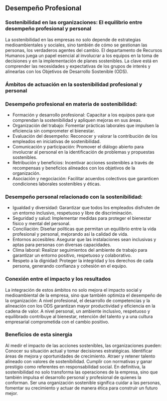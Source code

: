 ## Desempeño Profesional

### Sostenibilidad en las organizaciones: El equilibrio entre desempeño profesional y personal

La sostenibilidad en las empresas no solo depende de estrategias medioambientales y sociales, sino también de cómo se gestionan las personas, los verdaderos agentes del cambio. El departamento de Recursos Humanos juega un papel esencial al involucrar a los equipos en la toma de decisiones y en la implementación de planes sostenibles. La clave está en comprender las necesidades y expectativas de los grupos de interés y alinearlas con los Objetivos de Desarrollo Sostenible (ODS).

### Ámbitos de actuación en la sostenibilidad profesional y personal

### Desempeño profesional en materia de sostenibilidad:

- Formación y desarrollo profesional: Capacitar a los equipos para que comprendan la sostenibilidad y apliquen mejoras en sus áreas.
- Organización del trabajo: Fomentar prácticas laborales que impulsen la eficiencia sin comprometer el bienestar.
- Evaluación del desempeño: Reconocer y valorar la contribución de los empleados en iniciativas de sostenibilidad.
- Comunicación y participación: Promover el diálogo abierto para involucrar al personal en la identificación de problemas y propuestas sostenibles.
- Retribución y beneficios: Incentivar acciones sostenibles a través de recompensas y beneficios alineados con los objetivos de la organización.
- Asociación y negociación: Facilitar acuerdos colectivos que garanticen condiciones laborales sostenibles y éticas.

### Desempeño personal relacionado con la sostenibilidad:

- Igualdad y diversidad: Garantizar que todos los empleados disfruten de un entorno inclusivo, respetuoso y libre de discriminación.
- Seguridad y salud: Implementar medidas para proteger el bienestar físico y mental del personal.
- Conciliación: Diseñar políticas que permitan un equilibrio entre la vida profesional y personal, mejorando así la calidad de vida.
- Entornos accesibles: Asegurar que las instalaciones sean inclusivas y aptas para personas con diversas capacidades.
- Clima laboral: Realizar seguimientos del ambiente de trabajo para garantizar un entorno positivo, respetuoso y colaborativo.
- Respeto a la dignidad: Proteger la integridad y los derechos de cada persona, generando confianza y cohesión en el equipo.

### Conexión entre el impacto y los resultados

La integración de estos ámbitos no solo mejora el impacto social y medioambiental de la empresa, sino que también optimiza el desempeño de la organización:
A nivel profesional, el desarrollo de competencias y la alineación con los ODS garantizan mayor productividad y eficiencia en la cadena de valor.
A nivel personal, un ambiente inclusivo, respetuoso y equilibrado contribuye al bienestar, retención del talento y a una cultura empresarial comprometida con el cambio positivo.

### Beneficios de esta sinergia

Al medir el impacto de las acciones sostenibles, las organizaciones pueden:
Conocer su situación actual y tomar decisiones estratégicas.
Identificar áreas de mejora y oportunidades de crecimiento.
Atraer y retener talento alineado con valores de sostenibilidad.
Cumplir con normativas y ganar prestigio como referentes en responsabilidad social.
En definitiva, la sostenibilidad no solo transforma las operaciones de la empresa, sino que también impulsa el desarrollo personal y profesional de quienes la conforman. Ser una organización sostenible significa cuidar a las personas, fomentar su crecimiento y actuar de manera ética para construir un futuro mejor.
